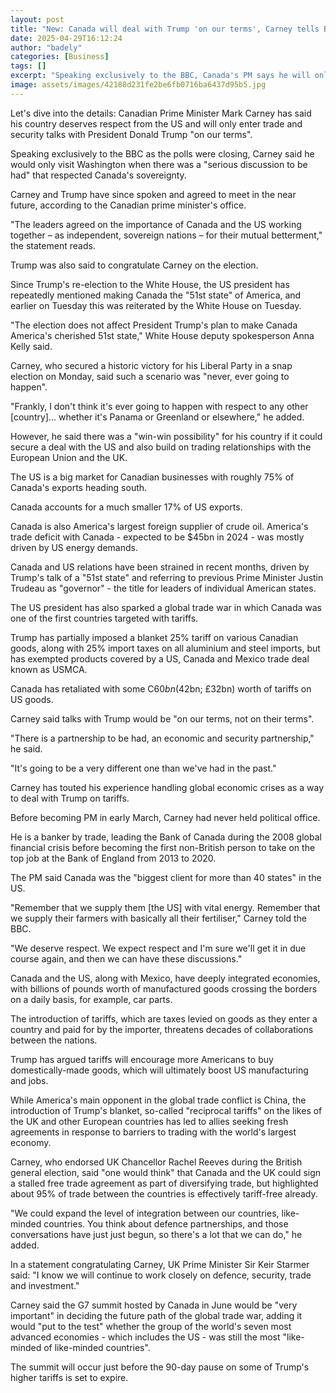 ```yaml
---
layout: post
title: "New: Canada will deal with Trump 'on our terms', Carney tells BBC"
date: 2025-04-29T16:12:24
author: "badely"
categories: [Business]
tags: []
excerpt: "Speaking exclusively to the BBC, Canada's PM says he will only visit the US when there is a 'serious discussion to be had'."
image: assets/images/42188d231fe2be6fb0716ba6437d95b5.jpg
---
```


Let's dive into the details: Canadian Prime Minister Mark Carney has said his country deserves respect from the US and will only enter trade and security talks with President Donald Trump "on our terms".

Speaking exclusively to the BBC as the polls were closing, Carney said he would only visit Washington when there was a "serious discussion to be had" that respected Canada's sovereignty.

Carney and Trump have since spoken and agreed to meet in the near future, according to the Canadian prime minister's office.

"The leaders agreed on the importance of Canada and the US working together – as independent, sovereign nations – for their mutual betterment," the statement reads.

Trump was also said to congratulate Carney on the election.

Since Trump's re-election to the White House, the US president has repeatedly mentioned making Canada the "51st state" of America, and earlier on Tuesday this was reiterated by the White House on Tuesday.

"The election does not affect President Trump's plan to make Canada America's cherished 51st state," White House deputy spokesperson Anna Kelly said.

Carney, who secured a historic victory for his Liberal Party in a snap election on Monday, said such a scenario was "never, ever going to happen".

"Frankly, I don't think it's ever going to happen with respect to any other [country]... whether it's Panama or Greenland or elsewhere," he added.

However, he said there was a "win-win possibility" for his country if it could secure a deal with the US and also build on trading relationships with the European Union and the UK.

The US is a big market for Canadian businesses with roughly 75% of Canada's exports heading south.

Canada accounts for a much smaller 17% of US exports.

Canada is also America's largest foreign supplier of crude oil. America's trade deficit with Canada - expected to be $45bn in 2024 - was mostly driven by US energy demands.

Canada and US relations have been strained in recent months, driven by Trump's talk of a "51st state" and referring to previous Prime Minister Justin Trudeau as "governor" - the title for leaders of individual American states.

The US president has also sparked a global trade war in which Canada was one of the first countries targeted with tariffs.

Trump has partially imposed a blanket 25% tariff on various Canadian goods, along with 25% import taxes on all aluminium and steel imports, but has exempted products covered by a US, Canada and Mexico trade deal known as USMCA.

Canada has retaliated with some C$60bn ($42bn; £32bn) worth of tariffs on US goods.

Carney said talks with Trump would be "on our terms, not on their terms".

"There is a partnership to be had, an economic and security partnership," he said.

"It's going to be a very different one than we've had in the past."

Carney has touted his experience handling global economic crises as a way to deal with Trump on tariffs.

Before becoming PM in early March, Carney had never held political office. 

He is a banker by trade, leading the Bank of Canada during the 2008 global financial crisis before becoming the first non-British person to take on the top job at the Bank of England from 2013 to 2020.

The PM said Canada was the "biggest client for more than 40 states" in the US.

"Remember that we supply them [the US] with vital energy. Remember that we supply their farmers with basically all their fertiliser," Carney told the BBC.

"We deserve respect. We expect respect and I'm sure we'll get it in due course again, and then we can have these discussions."

Canada and the US, along with Mexico, have deeply integrated economies, with billions of pounds worth of manufactured goods crossing the borders on a daily basis, for example, car parts.

The introduction of tariffs, which are taxes levied on goods as they enter a country and paid for by the importer, threatens decades of collaborations between the nations.

Trump has argued tariffs will encourage more Americans to buy domestically-made goods, which will ultimately boost US manufacturing and jobs. 

While America's main opponent in the global trade conflict is China, the introduction of Trump's blanket, so-called "reciprocal tariffs" on the likes of the UK and other European countries has led to allies seeking fresh agreements in response to barriers to trading with the world's largest economy.

Carney, who endorsed UK Chancellor Rachel Reeves during the British general election, said "one would think" that Canada and the UK could sign a stalled free trade agreement as part of diversifying trade, but highlighted about 95% of trade between the countries is effectively tariff-free already.

"We could expand the level of integration between our countries, like-minded countries. You think about defence partnerships, and those conversations have just just begun, so there's a lot that we can do," he added.

In a statement congratulating Carney, UK Prime Minister Sir Keir Starmer said: "I know we will continue to work closely on defence, security, trade and investment."

Carney said the G7 summit hosted by Canada in June would be "very important" in deciding the future path of the global trade war, adding it would "put to the test" whether the group of the world's seven most advanced economies - which includes the US - was still the most "like-minded of like-minded countries".

The summit will occur just before the 90-day pause on some of Trump's higher tariffs is set to expire.

